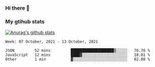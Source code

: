 ### Hi there 👋

### My gtihub stats

[![Anurag's github stats](https://github-readme-stats.vercel.app/api?username=gaozhidong)](https://github.com/gaozhidong/github-readme-stats)

<!--START_SECTION:waka-->
```text
Week: 07 October, 2021 - 13 October, 2021

JSON         52 mins         ███████████████████▒░░░░░   76.76 % 
JavaScript   12 mins         ████▓░░░░░░░░░░░░░░░░░░░░   18.01 % 
Other        1 min           ▓░░░░░░░░░░░░░░░░░░░░░░░░   02.00 % 
```
<!--END_SECTION:waka-->